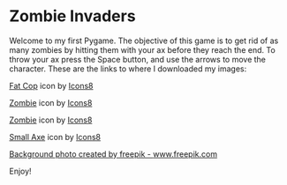 # Zombie Invaders
Welcome to my first Pygame. The objective of this game is to get rid of as many zombies by hitting them with your ax before they reach the end. To throw your ax press the Space button, and use the arrows to move the character. These are the links to where I downloaded my images: 




<a target="_blank" href="https://icons8.com/icon/123580/fat-cop">Fat Cop</a> icon by <a target="_blank" href="https://icons8.com">Icons8</a>

<a target="_blank" href="https://icons8.com/icon/DnXieNb84YFJ/zombie">Zombie</a> icon by <a target="_blank" href="https://icons8.com">Icons8</a>


<a target="_blank" href="https://icons8.com/icon/FEAnqKEGdXgO/zombie">Zombie</a> icon by <a target="_blank" href="https://icons8.com">Icons8</a>


<a target="_blank" href="https://icons8.com/icon/81685/small-axe">Small Axe</a> icon by <a target="_blank" href="https://icons8.com">Icons8</a>


<a href='https://www.freepik.com/photos/background'>Background photo created by freepik - www.freepik.com</a>

Enjoy!
